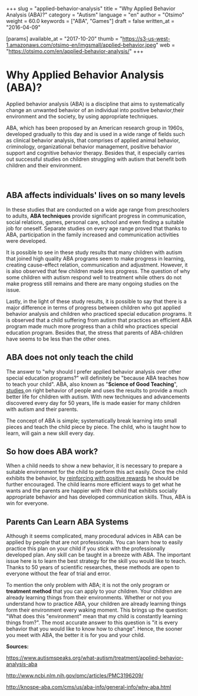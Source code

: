 +++
slug = "applied-behavior-analysis"
title = "Why Applied Behavior Analysis (ABA)?"
category = "Autism"
language = "en"
author = "Otsimo"
weight = 60.0
keywords = ["ABA", "Games"]
draft = false
written_at = "2016-04-09"

[params]
available_at = "2017-10-20"
thumb = "https://s3-us-west-1.amazonaws.com/otsimo-en/imgsmall/applied-behavior.jpeg"
web = "https://otsimo.com/en/applied-behavior-analysis/"
+++


# Why Applied Behavior Analysis (ABA)?

Applied behavior analysis (ABA) is a discipline that aims to systematically change an unwanted behavior of an individual into positive behavior,their environment and the society, by using appropriate techniques.

ABA, which has been proposed by an American research group in 1960s, developed gradually to this day and is used in a wide range of fields such as clinical behavior analysis, that comprises of applied animal behavior, criminology, organizational behavior management, positive behavior support and cognitive behavior therapy. Besides that, it especially carries out successful studies on children struggling with autism that benefit both children and their environment.

 

## ABA affects individuals' lives on so many levels

In these studies that are conducted on a wide age range from preschoolers to adults, **ABA techniques** provide significant progress in communication, social relations, games, personal care, school and even finding a suitable job for oneself. Separate studies on every age range proved that thanks to ABA, participation in the family increased and communication activities were developed.

It is possible to see in these study results that many children with autism that joined high quality ABA programs seem to make progress in learning, creating cause-effect relation, communication and adjustment. However, it is also observed that few children made less progress. The question of why some children with autism respond well to treatment while others do not make progress still remains and there are many ongoing studies on the issue.

Lastly, in the light of these study results, it is possible to say that there is a major difference in terms of progress between children who got applied behavior analysis and children who practiced special education programs. It is observed that a child suffering from autism that practices an efficient ABA program made much more progress than a child who practices special education program. Besides that, the stress that parents of ABA-children have seems to be less than the other ones.

## ABA does not only teach the child

The answer to "why should I prefer applied behavior analysis over other special education programs?" will definitely be "because ABA teaches how to teach your child". ABA, also known as "**Science of Good Teaching**", [studies ](https://www.autismspeaks.org/sites/default/files/docs/es_chapter_7.pdf)on right behavior of people and uses the results to provide a much better life for children with autism. With new techniques and advancements discovered every day for 50 years, life is made easier for many children with autism and their parents.

The concept of ABA is simple; systematically break learning into small pieces and teach the child piece by piece. The child, who is taught how to learn, will gain a new skill every day.


## So how does ABA work?

When a child needs to show a new behavior, it is necessary to prepare a suitable environment for the child to perform this act easily. Once the child exhibits the behavior, by [reinforcing with positive rewards](/efficient-reinforcement-systems/) he should be further encouraged. The child learns more efficient ways to get what he wants and the parents are happier with their child that exhibits socially appropriate behavior and has developed communication skills. Thus, ABA is win for everyone.

## Parents Can Learn ABA Systems

Although it seems complicated, many procedural advices in ABA can be applied by people that are not professionals. You can learn how to easily practice this plan on your child if you stick with the professionally developed plan. Any skill can be taught in a breeze with ABA. The important issue here is to learn the best strategy for the skill you would like to teach. Thanks to 50 years of scientific researches, these methods are open to everyone without the fear of trial and error.

To mention the only problem with ABA; it is not the only program or **treatment method** that you can apply to your children. Your children are already learning things from their environments. Whether or not you understand how to practice ABA, your children are already learning things form their environment every waking moment. This brings up the question: "What does this "environment" mean that my child is constantly learning things from?". The most accurate answer to this question is "it is every behavior that you would like to know how to change". Hence, the sooner you meet with ABA, the better it is for you and your child.

**Sources:**

<https://www.autismspeaks.org/what-autism/treatment/applied-behavior-analysis-aba>

<http://www.ncbi.nlm.nih.gov/pmc/articles/PMC3196209/>

<http://knospe-aba.com/cms/us/aba-info/general-info/why-aba.html>
